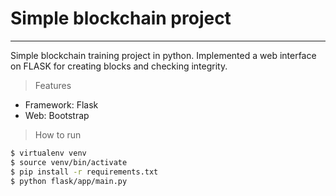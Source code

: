 
# Simple blockchain project
___
Simple blockchain training project in python. Implemented a web interface on FLASK for creating blocks and checking integrity. 
> Features
- Framework: Flask
- Web: Bootstrap
> How to run
```bash  
$ virtualenv venv  
$ source venv/bin/activate  
$ pip install -r requirements.txt
$ python flask/app/main.py  
``` 
